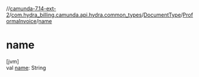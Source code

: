 //[camunda-7.14-ext-2](../../../../index.md)/[com.hydra_billing.camunda.api.hydra.common_types](../../index.md)/[DocumentType](../index.md)/[ProformaInvoice](index.md)/[name](name.md)

# name

[jvm]\
val [name](name.md): String
